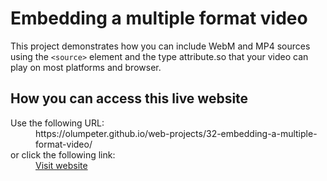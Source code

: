 # Embedding a multiple format video

This project demonstrates how you can include WebM and MP4 sources using the <code>&lt;source&gt;</code> element and the type attribute.so that your video can play on most platforms and browser.

## How you can access this live website

<dl>
  Use the following URL:
  <dd>
    https://olumpeter.github.io/web-projects/32-embedding-a-multiple-format-video/
  </dd>
  or click the following link:
  <dd>
    <a href="https://olumpeter.github.io/web-projects/32-embedding-a-multiple-format-video/">Visit website</a>
  </dd>
</dl>
